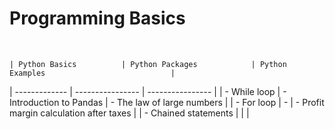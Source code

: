 # Programming Basics

<br />
 
```| Python Basics          | Python Packages            | Python Examples                            | ```

| -------------          | ----------------           | ----------------                           |
| - While loop           | - Introduction to Pandas   |  - The law of large numbers                | 
| - For loop             | -                          |  - Profit margin calculation after taxes   |
| - Chained statements   |                            |                                            |

<br />

  
